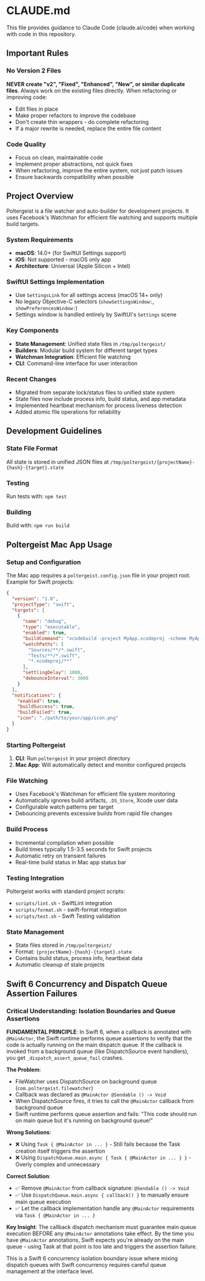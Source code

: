 # CLAUDE.md

This file provides guidance to Claude Code (claude.ai/code) when working with code in this repository.

## Important Rules

### No Version 2 Files
**NEVER create "v2", "Fixed", "Enhanced", "New", or similar duplicate files**. Always work on the existing files directly. When refactoring or improving code:
- Edit files in place
- Make proper refactors to improve the codebase
- Don't create thin wrappers - do complete refactoring
- If a major rewrite is needed, replace the entire file content

### Code Quality
- Focus on clean, maintainable code
- Implement proper abstractions, not quick fixes
- When refactoring, improve the entire system, not just patch issues
- Ensure backwards compatibility when possible

## Project Overview

Poltergeist is a file watcher and auto-builder for development projects. It uses Facebook's Watchman for efficient file watching and supports multiple build targets.

### System Requirements
- **macOS**: 14.0+ (for SwiftUI Settings support)
- **iOS**: Not supported - macOS only app
- **Architecture**: Universal (Apple Silicon + Intel)

### SwiftUI Settings Implementation
- Use `SettingsLink` for all settings access (macOS 14+ only)
- No legacy Objective-C selectors (`showSettingsWindow:`, `showPreferencesWindow:`)
- Settings window is handled entirely by SwiftUI's `Settings` scene

### Key Components
- **State Management**: Unified state files in `/tmp/poltergeist/`
- **Builders**: Modular build system for different target types
- **Watchman Integration**: Efficient file watching
- **CLI**: Command-line interface for user interaction

### Recent Changes
- Migrated from separate lock/status files to unified state system
- State files now include process info, build status, and app metadata
- Implemented heartbeat mechanism for process liveness detection
- Added atomic file operations for reliability

## Development Guidelines

### State File Format
All state is stored in unified JSON files at `/tmp/poltergeist/{projectName}-{hash}-{target}.state`

### Testing
Run tests with: `npm test`

### Building
Build with: `npm run build`

## Poltergeist Mac App Usage

### Setup and Configuration
The Mac app requires a `poltergeist.config.json` file in your project root. Example for Swift projects:

```json
{
  "version": "1.0",
  "projectType": "swift",
  "targets": [
    {
      "name": "debug",
      "type": "executable", 
      "enabled": true,
      "buildCommand": "xcodebuild -project MyApp.xcodeproj -scheme MyApp -configuration Debug build",
      "watchPaths": [
        "Sources/**/*.swift",
        "Tests/**/*.swift", 
        "*.xcodeproj/**"
      ],
      "settlingDelay": 1000,
      "debounceInterval": 3000
    }
  ],
  "notifications": {
    "enabled": true,
    "buildSuccess": true,
    "buildFailed": true,
    "icon": "./path/to/your/app/icon.png"
  }
}
```

### Starting Poltergeist
1. **CLI**: Run `poltergeist` in your project directory 
2. **Mac App**: Will automatically detect and monitor configured projects

### File Watching
- Uses Facebook's Watchman for efficient file system monitoring
- Automatically ignores build artifacts, `.DS_Store`, Xcode user data
- Configurable watch patterns per target
- Debouncing prevents excessive builds from rapid file changes

### Build Process
- Incremental compilation when possible
- Build times typically 1.5-3.5 seconds for Swift projects
- Automatic retry on transient failures
- Real-time build status in Mac app status bar

### Testing Integration
Poltergeist works with standard project scripts:
- `scripts/lint.sh` - SwiftLint integration
- `scripts/format.sh` - swift-format integration  
- `scripts/test.sh` - Swift Testing validation

### State Management
- State files stored in `/tmp/poltergeist/`
- Format: `{projectName}-{hash}-{target}.state`
- Contains build status, process info, heartbeat data
- Automatic cleanup of stale projects

## Swift 6 Concurrency and Dispatch Queue Assertion Failures

### Critical Understanding: Isolation Boundaries and Queue Assertions

**FUNDAMENTAL PRINCIPLE**: In Swift 6, when a callback is annotated with `@MainActor`, the Swift runtime performs queue assertions to verify that the code is actually running on the main dispatch queue. If the callback is invoked from a background queue (like DispatchSource event handlers), you get `_dispatch_assert_queue_fail` crashes.

**The Problem**: 
- FileWatcher uses DispatchSource on background queue (`com.poltergeist.filewatcher`)  
- Callback was declared as `@MainActor @Sendable () -> Void`
- When DispatchSource fires, it tries to call the `@MainActor` callback from background queue
- Swift runtime performs queue assertion and fails: "This code should run on main queue but it's running on background queue!"

**Wrong Solutions**: 
- ❌ Using `Task { @MainActor in ... }` - Still fails because the Task creation itself triggers the assertion
- ❌ Using `DispatchQueue.main.async { Task { @MainActor in ... } }` - Overly complex and unnecessary

**Correct Solution**:
- ✅ Remove `@MainActor` from callback signature: `@Sendable () -> Void`  
- ✅ Use `DispatchQueue.main.async { callback() }` to manually ensure main queue execution
- ✅ Let the callback implementation handle any `@MainActor` requirements via `Task { @MainActor in ... }`

**Key Insight**: The callback dispatch mechanism must guarantee main queue execution BEFORE any `@MainActor` annotations take effect. By the time you have `@MainActor` annotations, Swift expects you're already on the main queue - using Task at that point is too late and triggers the assertion failure.

This is a Swift 6 concurrency isolation boundary issue where mixing dispatch queues with Swift concurrency requires careful queue management at the interface level.